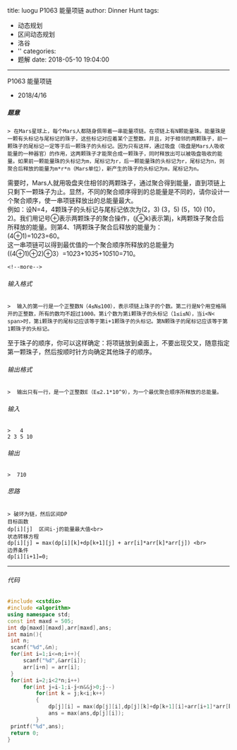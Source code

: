 title: luogu P1063 能量项链
author: Dinner Hunt
tags:
  - 动态规划
  - 区间动态规划
  - 洛谷
  - ''
categories:
  - 题解
date: 2018-05-10 19:04:00
---
P1063 能量项链
* 2018/4/16

 ##### 题意  
    > 在Mars星球上，每个Mars人都随身佩带着一串能量项链。在项链上有N颗能量珠。能量珠是一颗有头标记与尾标记的珠子，这些标记对应着某个正整数。并且，对于相邻的两颗珠子，前一颗珠子的尾标记一定等于后一颗珠子的头标记。因为只有这样，通过吸盘（吸盘是Mars人吸收能量的一种器官）的作用，这两颗珠子才能聚合成一颗珠子，同时释放出可以被吸盘吸收的能量。如果前一颗能量珠的头标记为m，尾标记为r，后一颗能量珠的头标记为r，尾标记为n，则聚合后释放的能量为m*r*n（Mars单位），新产生的珠子的头标记为m，尾标记为n。  
需要时，Mars人就用吸盘夹住相邻的两颗珠子，通过聚合得到能量，直到项链上只剩下一颗珠子为止。显然，不同的聚合顺序得到的总能量是不同的，请你设计一个聚合顺序，使一串项链释放出的总能量最大。  
例如：设N=4，4颗珠子的头标记与尾标记依次为(2，3) (3，5) (5，10) (10，2)。我们用记号⊕表示两颗珠子的聚合操作，(j⊕k)表示第j，k两颗珠子聚合后所释放的能量。则第4、1两颗珠子聚合后释放的能量为：  
(4⊕1)=10*2*3=60。  
这一串项链可以得到最优值的一个聚合顺序所释放的总能量为  
((4⊕1)⊕2)⊕3）=10*2*3+10*3*5+10*5*10=710。
     
    <!--more-->

 ###### 输入格式
    >  输入的第一行是一个正整数N（4≤N≤100），表示项链上珠子的个数。第二行是N个用空格隔开的正整数，所有的数均不超过1000。第i个数为第i颗珠子的头标记（1≤i≤N），当i<N< span>时，第i颗珠子的尾标记应该等于第i+1颗珠子的头标记。第N颗珠子的尾标记应该等于第1颗珠子的头标记。  
至于珠子的顺序，你可以这样确定：将项链放到桌面上，不要出现交叉，随意指定第一颗珠子，然后按顺时针方向确定其他珠子的顺序。

 ######  输出格式  
    >  输出只有一行，是一个正整数E（E≤2.1*10^9），为一个最优聚合顺序所释放的总能量。 

 ######  输入  
    >   4  
    2 3 5 10

 ######  输出
    >  710

 ###### 思路  
    > 破环为链，然后区间DP  
    目标函数  
    dp[i][j]  区间i-j的能量最大值<br>  
    状态转移方程  
    dp[i][j] = max(dp[i][k]+dp[k+1][j] + arr[i]*arr[k]*arr[j]) <br>   
    边界条件  
    dp[i][i+1]=0;
---       
 ###### 代码
      
   ```cpp
   #include <cstdio>
#include <algorithm>
using namespace std;
const int maxd = 505;
int dp[maxd][maxd],arr[maxd],ans;
int main(){
    int n;
    scanf("%d",&n);
    for(int i=1;i<=n;i++){
        scanf("%d",&arr[i]);
        arr[i+n] = arr[i];
    }
    for(int i=2;i<2*n;i++)
        for(int j=i-1;i-j<n&&j>0;j--)
            for(int k = j;k<i;k++)
            {
                dp[j][i] = max(dp[j][i],dp[j][k]+dp[k+1][i]+arr[i+1]*arr[k+1]*arr[j]);
                ans = max(ans,dp[j][i]);
            }
    printf("%d",ans);
    return 0;
}
 ```